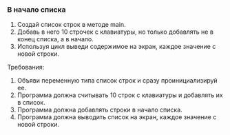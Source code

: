 
### В начало списка

1. Создай список строк в методе main.
2. Добавь в него 10 строчек с клавиатуры, но только добавлять не в конец списка, а в начало.
3. Используя цикл выведи содержимое на экран, каждое значение с новой строки.


Требования:
1.	Объяви переменную типа список строк и сразу проинициализируй ee.
2.	Программа должна считывать 10 строк с клавиатуры и добавлять их в список.
3.	Программа должна добавлять строки в начало списка.
4.	Программа должна выводить список на экран, каждое значение с новой строки.


